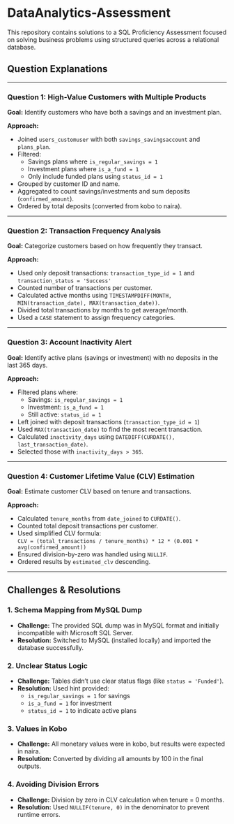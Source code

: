 # DataAnalytics-Assessment

This repository contains solutions to a SQL Proficiency Assessment focused on solving business problems using structured queries across a relational database.

## Question Explanations

---

### Question 1: High-Value Customers with Multiple Products

**Goal:** Identify customers who have both a savings and an investment plan.

**Approach:**
- Joined `users_customuser` with both `savings_savingsaccount` and `plans_plan`.
- Filtered:
  - Savings plans where `is_regular_savings = 1`
  - Investment plans where `is_a_fund = 1`
  - Only include funded plans using `status_id = 1`
- Grouped by customer ID and name.
- Aggregated to count savings/investments and sum deposits (`confirmed_amount`).
- Ordered by total deposits (converted from kobo to naira).

---

###  Question 2: Transaction Frequency Analysis

**Goal:** Categorize customers based on how frequently they transact.

**Approach:**
- Used only deposit transactions: `transaction_type_id = 1` and `transaction_status = 'Success'`
- Counted number of transactions per customer.
- Calculated active months using `TIMESTAMPDIFF(MONTH, MIN(transaction_date), MAX(transaction_date))`.
- Divided total transactions by months to get average/month.
- Used a `CASE` statement to assign frequency categories.

---

### Question 3: Account Inactivity Alert

**Goal:** Identify active plans (savings or investment) with no deposits in the last 365 days.

**Approach:**
- Filtered plans where:
  - Savings: `is_regular_savings = 1`
  - Investment: `is_a_fund = 1`
  - Still active: `status_id = 1`
- Left joined with deposit transactions (`transaction_type_id = 1`)
- Used `MAX(transaction_date)` to find the most recent transaction.
- Calculated `inactivity_days` using `DATEDIFF(CURDATE(), last_transaction_date)`.
- Selected those with `inactivity_days > 365`.

---

###  Question 4: Customer Lifetime Value (CLV) Estimation

**Goal:** Estimate customer CLV based on tenure and transactions.

**Approach:**
- Calculated `tenure_months` from `date_joined` to `CURDATE()`.
- Counted total deposit transactions per customer.
- Used simplified CLV formula:  
  `CLV = (total_transactions / tenure_months) * 12 * (0.001 * avg(confirmed_amount))`
- Ensured division-by-zero was handled using `NULLIF`.
- Ordered results by `estimated_clv` descending.

---

##  Challenges & Resolutions

###  1. Schema Mapping from MySQL Dump
- **Challenge:** The provided SQL dump was in MySQL format and initially incompatible with Microsoft SQL Server.
- **Resolution:** Switched to MySQL (installed locally) and imported the database successfully.

###  2. Unclear Status Logic
- **Challenge:** Tables didn’t use clear status flags (like `status = 'Funded'`).
- **Resolution:** Used hint provided:
  - `is_regular_savings = 1` for savings
  - `is_a_fund = 1` for investment
  - `status_id = 1` to indicate active plans

###  3. Values in Kobo
- **Challenge:** All monetary values were in kobo, but results were expected in naira.
- **Resolution:** Converted by dividing all amounts by 100 in the final outputs.

###  4. Avoiding Division Errors
- **Challenge:** Division by zero in CLV calculation when tenure = 0 months.
- **Resolution:** Used `NULLIF(tenure, 0)` in the denominator to prevent runtime errors.



